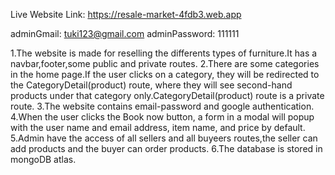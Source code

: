 Live Website Link: https://resale-market-4fdb3.web.app

adminGmail: tuki123@gmail.com
adminPassword: 111111

1.The website is made for reselling the differents types of furniture.It has a navbar,footer,some public and private routes.
2.There are some categories in the home page.If the user clicks on a category, they will be redirected to the CategoryDetail(product) route, where they will see second-hand products under that category only.CategoryDetail(product) route is a private route.
3.The website contains email-password and google authentication.
4.When the user clicks the Book now button, a form in a modal will popup with the user name and email address, item name, and price by default.
5.Admin have the access of all sellers and all buyeers routes,the seller can add products and the buyer can order products.
6.The database is stored in mongoDB atlas.